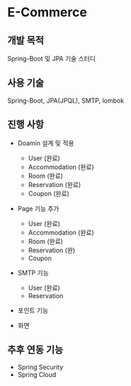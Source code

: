 # E-Commerce
## 개발 목적
Spring-Boot 및 JPA 기술 스터디

## 사용 기술
Spring-Boot, JPA(JPQL), SMTP, lombok

## 진행 사항
- Doamin 설계 및 적용
    - User (완료)
    - Accommodation (완료)
    - Room (완료)
    - Reservation (완료)
    - Coupon (완료)
    
- Page 기능 추가
    - User (완료)
    - Accommodation (완료)
    - Room (완료)
    - Reservation (완)
    - Coupon

- SMTP 기능
    - User (완료)
    - Reservation
    
- 포인트 기능
- 화면

## 추후 연동 기능
- Spring Security
- Spring Cloud